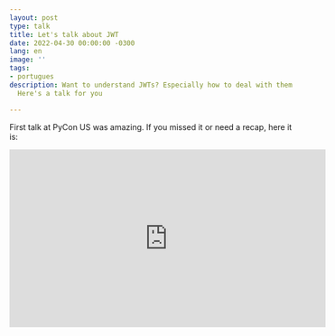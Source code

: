 ```yaml
---
layout: post
type: talk
title: Let's talk about JWT
date: 2022-04-30 00:00:00 -0300
lang: en
image: ''
tags:
- portugues
description: Want to understand JWTs? Especially how to deal with them in python?
  Here's a talk for you

---
```

First talk at PyCon US was amazing. If you missed it or need a recap, here it is:

<iframe width="560" height="315" src="https://www.youtube.com/embed/JyvJYkbzBNc" title="YouTube video player" frameborder="0" allow="accelerometer; autoplay; clipboard-write; encrypted-media; gyroscope; picture-in-picture" allowfullscreen></iframe>